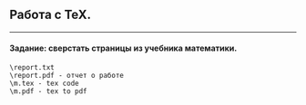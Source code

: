 ## Работа c TeX.
-----
####  Задание: сверстать страницы из учебника математики.

    \report.txt
    \report.pdf - отчет о работе 
    \m.tex - tex code
    \m.pdf - tex to pdf
